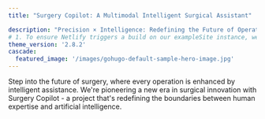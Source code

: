 ```yaml
---
title: "Surgery Copilot: A Multimodal Intelligent Surgical Assistant"

description: "Precision × Intelligence: Redefining the Future of Operating Rooms"
# 1. To ensure Netlify triggers a build on our exampleSite instance, we need to change a file in the exampleSite directory.
theme_version: '2.8.2'
cascade:
  featured_image: '/images/gohugo-default-sample-hero-image.jpg'
---
```

Step into the future of surgery, where every operation is enhanced by intelligent assistance. We're pioneering a new era in surgical innovation with Surgery Copilot - a project that's redefining the boundaries between human expertise and artificial intelligence.
